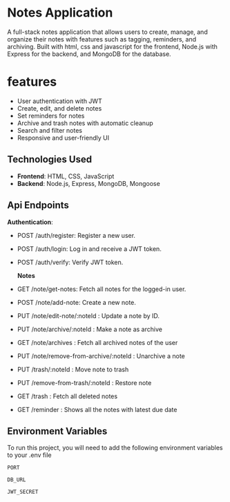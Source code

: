 # Notes Application

A full-stack notes application that allows users to create, manage, and organize their notes with features such as tagging, reminders, and archiving. Built with html, css and javascript for the frontend, Node.js with Express for the backend, and MongoDB for the database.
  
# features

- User authentication with JWT
- Create, edit, and delete notes
- Set reminders for notes
- Archive and trash notes with automatic cleanup
- Search and filter notes
- Responsive and user-friendly UI

## Technologies Used

- **Frontend**: HTML, CSS, JavaScript
- **Backend**: Node.js, Express, MongoDB, Mongoose

## Api Endpoints

  **Authentication**:
- POST /auth/register: Register a new user.
- POST /auth/login: Log in and receive a JWT token.
- POST /auth/verify: Verify JWT token.

  **Notes**
- GET /note/get-notes: Fetch all notes for the logged-in user.
- POST /note/add-note: Create a new note.
- PUT /note/edit-note/:noteId : Update a note by ID.
- PUT /note/archive/:noteId : Make a note as archive
- GET /note/archives : Fetch all archived notes of the user
- PUT /note/remove-from-archive/:noteId : Unarchive a note
- PUT /trash/:noteId : Move note to trash
- PUT /remove-from-trash/:noteId : Restore note
- GET /trash : Fetch all deleted notes
- GET /reminder : Shows all the notes with latest due date

## Environment Variables

To run this project, you will need to add the following environment variables to your .env file

`PORT`

`DB_URL`

`JWT_SECRET`
